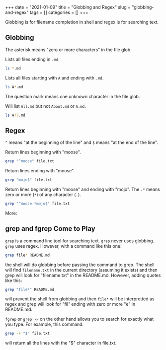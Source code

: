 +++ 
date = "2021-01-09"
title = "Globbing and Regex"
slug = "globbing-and-regex"
tags = []
categories = []
+++

Globbing is for filename completion in shell and regex is for searching text.

## Globbing

The asterisk means "zero or more characters" in the file glob.

Lists all files ending in `.md`.
```sh
ls *.md
```

Lists all files starting with `A` and ending with `.md`.
```sh
ls A*.md
```

The question mark means one unknown character in the file glob.

Will list `All.md` but not `About.md` or `A.md`.
```sh
ls A??.md
```

## Regex

`^` means "at the beginning of the line" and `$` means "at the end of the line".

Return lines beginning with "moose".
```sh
grep "^moose" file.txt
```

Return lines ending with "moose".
```sh
grep "mojo$" file.txt
```

Return lines beginning with "moose" and ending with "mojo". The `.*` means zero or more (`*`) of any character (`.`).
```sh
grep "^moose.*mojo$" file.txt
```


More:




## grep and fgrep Come to Play

`grep` is a command line tool for searching text. `grep` never uses globbing. `grep` uses regex. However, with a command like this one:

```sh
grep file* README.md
```

the shell will do globbing before passing the command to grep. The shell will find `filename.txt` in the current directory (assuming it exists) and then grep will look for "filename.txt" in the README.md. However, adding quotes like this:

```sh
grep "file*" README.md
```

will prevent the shell from globbing and then `file*` will be interpretted as regex and grep will look for "fil" ending with zero or more "e" in README.md.

`fgrep` or `grep -F` on the other hand allows you to search for exactly what you type. For example, this command:

```sh
grep -F "$" file.txt
```

will return all the lines with the "$" character in file.txt.



